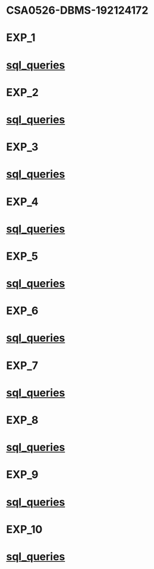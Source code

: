 # CSA0526-DBMS-192124172
# EXP_1
# [sql_queries](https://github.com/santhoshn04/CSA0526-DBMS-192124172/blob/main/santhosh%20exp(1).txt)
# EXP_2
# [sql_queries](https://github.com/santhoshn04/CSA0526-DBMS-192124172/blob/main/santhosh%20exp%20(2).txt)
# EXP_3
# [sql_queries](https://github.com/santhoshn04/CSA0526-DBMS-192124172/blob/main/santhosh%20exp(3).txt)
# EXP_4
# [sql_queries](https://github.com/santhoshn04/CSA0526-DBMS-192124172/blob/main/santhosh%20exp%20(4).txt)
# EXP_5
# [sql_queries](https://github.com/santhoshn04/CSA0526-DBMS-192124172/blob/main/santhosh%20exp%20(5).txt)
# EXP_6
# [sql_queries](https://github.com/santhoshn04/CSA0526-DBMS-192124172/blob/main/santhosh%20exp%20(6).txt)
# EXP_7
# [sql_queries](https://github.com/santhoshn04/CSA0526-DBMS-192124172/blob/main/santhosh%20exp%20(7).txt)
# EXP_8
# [sql_queries](https://github.com/santhoshn04/CSA0526-DBMS-192124172/blob/main/santhosh%20exp(8).txt)
# EXP_9
# [sql_queries](https://github.com/santhoshn04/CSA0526-DBMS-192124172/blob/main/santhosh%20exp(9).txt)
# EXP_10
# [sql_queries](https://github.com/santhoshn04/CSA0526-DBMS-192124172/blob/main/santhosh%20exp(10).txt)
